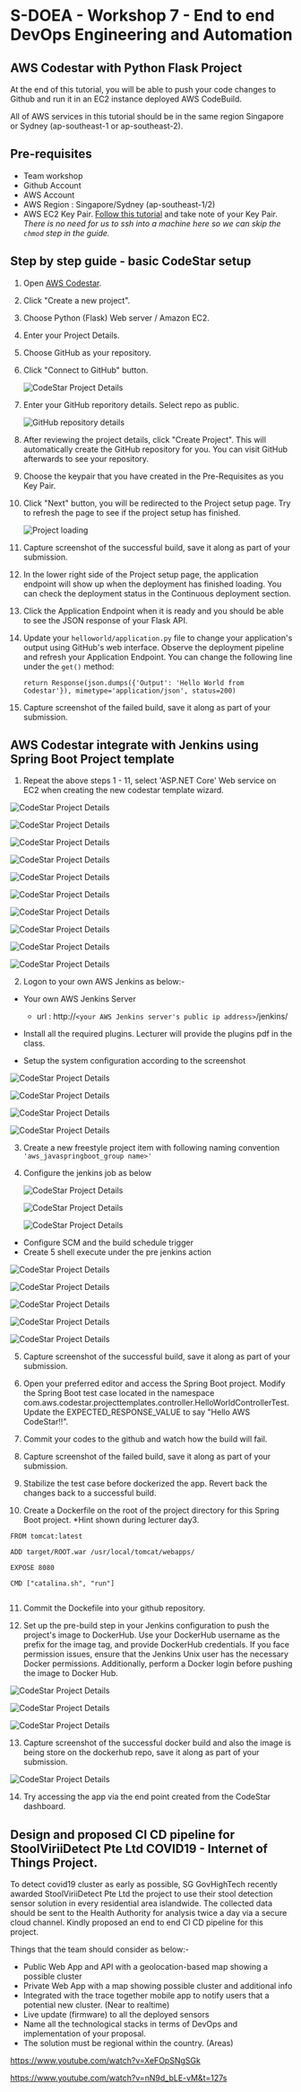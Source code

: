# S-DOEA - Workshop 7 - End to end DevOps Engineering and Automation

## AWS Codestar with Python Flask Project

At the end of this tutorial, you will be able to push your code changes to Github and run it in an EC2 instance deployed AWS CodeBuild.

All of AWS services in this tutorial should be in the same region Singapore or Sydney (ap-southeast-1 or ap-southeast-2).

## Pre-requisites
- Team workshop
- Github Account
- AWS Account
- AWS Region : Singapore/Sydney (ap-southeast-1/2)
- AWS EC2 Key Pair. [Follow this tutorial](https://docs.aws.amazon.com/AWSEC2/latest/UserGuide/ec2-key-pairs.html#having-ec2-create-your-key-pair) and take note of your Key Pair. *There is no need for us to ssh into a machine here so we can skip the `chmod` step in the guide.*

## Step by step guide - basic CodeStar setup

1. Open [AWS Codestar](https://console.aws.amazon.com/codestar/home).

1. Click "Create a new project".

1. Choose Python (Flask) Web server / Amazon EC2.

1. Enter your Project Details.

1. Choose GitHub as your repository.

1. Click "Connect to GitHub" button.

    ![CodeStar Project Details](screens/codestar-project-details.png "CodeStar Project Details")

1. Enter your GitHub reporitory details. Select repo as public. 

    ![GitHub repository details](screens/codestar-github-connect.png "GitHub repository details")

1. After reviewing the project details, click "Create Project". This will automatically create the GitHub repository for you. You can visit GitHub afterwards to see your repository.

1. Choose the keypair that you have created in the Pre-Requisites as you Key Pair.

1. Click "Next" button, you will be redirected to the Project setup page. Try to refresh the page to see if the project setup has finished.

    ![Project loading](screens/setup-loading.png "Project loading")


1. Capture screenshot of the successful build, save it along as part of your submission.

1. In the lower right side of the Project setup page, the application endpoint will show up when the deployment has finished loading. You can check the deployment status in the Continuous deployment section.

1. Click the Application Endpoint when it is ready and you should be able to see the JSON response of your Flask API.

1. Update your `helloworld/application.py` file to change your application's output using GitHub's web interface. Observe the deployment pipeline and refresh your Application Endpoint. You can change the following line under the `get()` method:

    ```
    return Response(json.dumps({'Output': 'Hello World from Codestar'}), mimetype='application/json', status=200)
    ```
1. Capture screenshot of the failed build, save it along as part of your submission.


## AWS Codestar integrate with Jenkins using Spring Boot Project template

1. Repeat the above steps 1 - 11, select 'ASP.NET Core' Web service on EC2 when creating the new codestar template wizard.

 ![CodeStar Project Details](screens/javaspringboot/10.png "CodeStar Project Details")

![CodeStar Project Details](screens/javaspringboot/11.png "CodeStar Project Details")

![CodeStar Project Details](screens/javaspringboot/12.png "CodeStar Project Details")

![CodeStar Project Details](screens/javaspringboot/13.png "CodeStar Project Details")

![CodeStar Project Details](screens/javaspringboot/14.png "CodeStar Project Details")


![CodeStar Project Details](screens/javaspringboot/15.png "CodeStar Project Details")

![CodeStar Project Details](screens/javaspringboot/16.png "CodeStar Project Details")

![CodeStar Project Details](screens/javaspringboot/17.png "CodeStar Project Details")

![CodeStar Project Details](screens/javaspringboot/18.png "CodeStar Project Details")

![CodeStar Project Details](screens/javaspringboot/9.png "CodeStar Project Details")

2. Logon to your own AWS Jenkins as below:-


* Your own AWS Jenkins Server 
    - url : http://```<your AWS Jenkins server's public ip address>```/jenkins/

* Install all the required plugins. Lecturer will provide the plugins pdf in the class. 

* Setup the system configuration according to the screenshot

![CodeStar Project Details](screens/javaspringboot/19.png "CodeStar Project Details")

![CodeStar Project Details](screens/javaspringboot/20.png "CodeStar Project Details")

![CodeStar Project Details](screens/javaspringboot/21.png "CodeStar Project Details")

![CodeStar Project Details](screens/javaspringboot/22.png "CodeStar Project Details")
   

3. Create a new freestyle project item with following naming convention ```'aws_javaspringboot_group name>'```

4. Configure the jenkins job as below

    ![CodeStar Project Details](screens/javaspringboot/23.png "CodeStar Project Details")

    ![CodeStar Project Details](screens/javaspringboot/24.png "CodeStar Project Details")

    ![CodeStar Project Details](screens/javaspringboot/25.png "CodeStar Project Details")

 -  Configure SCM and the build schedule trigger
 - Create 5 shell execute under the pre jenkins action

![CodeStar Project Details](screens/javaspringboot/4.png "CodeStar Project Details")
   
![CodeStar Project Details](screens/javaspringboot/5.png "CodeStar Project Details")

![CodeStar Project Details](screens/javaspringboot/6.png "CodeStar Project Details")

![CodeStar Project Details](screens/javaspringboot/7.png "CodeStar Project Details")

![CodeStar Project Details](screens/javaspringboot/8.png "CodeStar Project Details")

5. Capture screenshot of the successful build, save it along as part of your submission.

6. Open your preferred editor and access the Spring Boot project. Modify the Spring Boot test case located in the namespace com.aws.codestar.projecttemplates.controller.HelloWorldControllerTest. Update the EXPECTED_RESPONSE_VALUE to say "Hello AWS CodeStar!!".

7. Commit your codes to the github and watch how the build will fail.

8. Capture screenshot of the failed build, save it along as part of your submission.

9. Stabilize the test case before dockerized the app. Revert back the changes back to a successful build.

10. Create a Dockerfile on the root of the project directory for this Spring Boot project. *Hint shown  during lecturer day3.

```
FROM tomcat:latest

ADD target/ROOT.war /usr/local/tomcat/webapps/

EXPOSE 8080

CMD ["catalina.sh", "run"]


```

11. Commit the Dockefile into your github repository.

12. Set up the pre-build step in your Jenkins configuration to push the project's image to DockerHub. Use your DockerHub username as the prefix for the image tag, and provide DockerHub credentials. If you face permission issues, ensure that the Jenkins Unix user has the necessary Docker permissions. Additionally, perform a Docker login before pushing the image to Docker Hub.

![CodeStar Project Details](screens/javaspringboot/1.png "CodeStar Project Details")

![CodeStar Project Details](screens/javaspringboot/2.png "CodeStar Project Details")

![CodeStar Project Details](screens/docker_jenkins.jpg "CodeStar Project Details")

13. Capture screenshot of the successful docker build and also the image is being store on the dockerhub repo, save it along as part of your submission.

![CodeStar Project Details](screens/javaspringboot/3.png "CodeStar Project Details")

14. Try accessing the app via the end point created from the CodeStar dashboard.

## Design and proposed CI CD pipeline for StoolViriiDetect Pte Ltd COVID19 - Internet of Things Project.

To detect covid19 cluster as early as possible, SG GovHighTech recently awarded StoolViriiDetect Pte Ltd the project to use their stool detection sensor solution in every residential area islandwide. The collected data should be sent to the Health Authority for analysis twice a day via a secure cloud channel. Kindly proposed an end to end CI CD pipeline for this project.

Things that the team should consider as below:-
* Public Web App and API with a geolocation-based map showing a possible cluster
* Private Web App with a map showing possible cluster and additional info
* Integrated with the trace together mobile app to notify users that a potential new cluster. (Near to realtime)
* Live update (firmware) to all the deployed sensors
* Name all the technological stacks in terms of DevOps and implementation of your proposal.
* The solution must be regional within the country. (Areas)

https://www.youtube.com/watch?v=XeFOpSNgSGk

https://www.youtube.com/watch?v=nN9d_bLE-vM&t=127s

